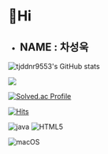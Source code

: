 # 👋Hi

* ## NAME : 차성욱

![tjddnr9553's GitHub stats](https://github-readme-stats.vercel.app/api?username=tjddnr9553&show_icons=true&theme=highcontrast)

<img src="https://github-readme-stats.vercel.app/api/top-langs/?username=tjddnr9553&layout=compact&theme=dark"/>

[![Solved.ac Profile](http://mazassumnida.wtf/api/generate_badge?boj=tjddnr9553)](https://solved.ac/tjddnr9553)

[![Hits](https://hits.seeyoufarm.com/api/count/incr/badge.svg?url=https%3A%2F%2Fgithub.com%2Ftjddnr9553%2Ftjddnr9553.git&count_bg=%2379C83D&title_bg=%23555555&icon=&icon_color=%23E7E7E7&title=hits&edge_flat=false)](https://hits.seeyoufarm.com)


![java](https://img.shields.io/badge/Java-ED8B00?style=for-the-badge&logo=openjdk&logoColor=white)
![HTML5](https://img.shields.io/badge/HTML5-E34F26?style=for-the-badge&logo=html5&logoColor=white)


![macOS](https://img.shields.io/badge/mac%20os-000000?style=for-the-badge&logo=apple&logoColor=white)
